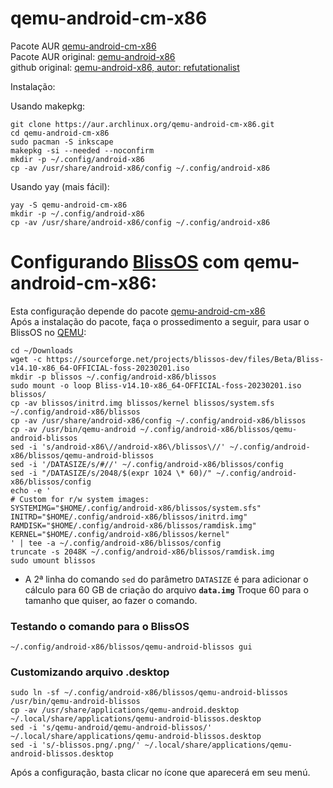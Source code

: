# qemu-android-cm-x86

Pacote AUR [qemu-android-cm-x86](https://aur.archlinux.org/packages/qemu-android-cm-x86)  
Pacote AUR original: [qemu-android-x86](https://aur.archlinux.org/packages/qemu-android-x86)  
github original: [qemu-android-x86, autor: refutationalist](https://github.com/refutationalist/saur/tree/master/qemu-android-x86)  

Instalação:  

Usando makepkg:  

```
git clone https://aur.archlinux.org/qemu-android-cm-x86.git
cd qemu-android-cm-x86
sudo pacman -S inkscape
makepkg -si --needed --noconfirm 
mkdir -p ~/.config/android-x86
cp -av /usr/share/android-x86/config ~/.config/android-x86
```

Usando yay (mais fácil):  

```
yay -S qemu-android-cm-x86
mkdir -p ~/.config/android-x86
cp -av /usr/share/android-x86/config ~/.config/android-x86
```

# Configurando [BlissOS](https://blissos.org/) com qemu-android-cm-x86:

Esta configuração depende do pacote [qemu-android-cm-x86](https://aur.archlinux.org/packages/qemu-android-cm-x86)  
Após a instalação do pacote, faça o prossedimento a seguir, para usar o BlissOS no [QEMU](https://www.qemu.org/):  

```
cd ~/Downloads
wget -c https://sourceforge.net/projects/blissos-dev/files/Beta/Bliss-v14.10-x86_64-OFFICIAL-foss-20230201.iso
mkdir -p blissos ~/.config/android-x86/blissos
sudo mount -o loop Bliss-v14.10-x86_64-OFFICIAL-foss-20230201.iso blissos/
cp -av blissos/initrd.img blissos/kernel blissos/system.sfs ~/.config/android-x86/blissos
cp -av /usr/share/android-x86/config ~/.config/android-x86/blissos
cp -av /usr/bin/qemu-android ~/.config/android-x86/blissos/qemu-android-blissos
sed -i 's/android-x86\//android-x86\/blissos\//' ~/.config/android-x86/blissos/qemu-android-blissos
sed -i '/DATASIZE/s/#//' ~/.config/android-x86/blissos/config
sed -i "/DATASIZE/s/2048/$(expr 1024 \* 60)/" ~/.config/android-x86/blissos/config
echo -e '
# Custom for r/w system images:
SYSTEMIMG="$HOME/.config/android-x86/blissos/system.sfs"
INITRD="$HOME/.config/android-x86/blissos/initrd.img"
RAMDISK="$HOME/.config/android-x86/blissos/ramdisk.img"
KERNEL="$HOME/.config/android-x86/blissos/kernel"
' | tee -a ~/.config/android-x86/blissos/config
truncate -s 2048K ~/.config/android-x86/blissos/ramdisk.img
sudo umount blissos
```

* A 2ª linha do comando `sed`  do parâmetro `DATASIZE` é para adicionar o cálculo para 60 GB de criação do arquivo **`data.img`**
Troque 60 para o tamanho que quiser, ao fazer o comando.  

### Testando o comando para o BlissOS

```
~/.config/android-x86/blissos/qemu-android-blissos gui
```

### Customizando arquivo .desktop

```
sudo ln -sf ~/.config/android-x86/blissos/qemu-android-blissos /usr/bin/qemu-android-blissos
cp -av /usr/share/applications/qemu-android.desktop ~/.local/share/applications/qemu-android-blissos.desktop
sed -i 's/qemu-android/qemu-android-blissos/' ~/.local/share/applications/qemu-android-blissos.desktop
sed -i 's/-blissos.png/.png/' ~/.local/share/applications/qemu-android-blissos.desktop
```

Após a configuração, basta clicar no ícone que aparecerá em seu menú.

